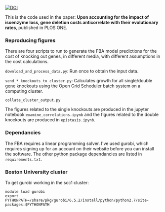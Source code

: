 [![DOI](https://zenodo.org/badge/78135650.svg)](https://zenodo.org/badge/latestdoi/78135650)

This is the code used in the paper:
**Upon accounting for the impact of isoenzyme loss, gene deletion costs anticorrelate with their evolutionary rates**, published in PLOS ONE.

### Reproducing figures

There are four scripts to run to generate the FBA model predictions for the cost of knocking
out genes, in different media, with different
assumptions in the cost calculations.

`download_and_process_data.py`: Run once to obtain the input data.

`send_*_knockouts_to_cluster.py`: Calculates growth for all single/double gene knockouts using the Open Grid Scheduler batch system on a computing cluster.

`collate_cluster_output.py`

The figures related to the single knockouts are produced in the jupyter notebook `examine_correlations.ipynb` and the figures related to the double knockouts are produced in `epistasis.ipynb`.

### Dependancies

The FBA requires a linear programming solver.
I've used gurobi, which requires signing up for an
account on their website before you can install the
software.
The other python package dependancies are listed in `requirements.txt`.

### Boston University cluster

To get gurobi working in the scc1 cluster:

```
module load gurobi
export PYTHONPATH=/share/pkg/gurobi/6.5.2/install/python/python2.7/site-packages:$PYTHONPATH
```
